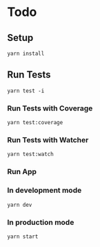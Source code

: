 # Todo

## Setup
```
yarn install
```

## Run Tests
```
yarn test -i
```

### Run Tests with Coverage
```
yarn test:coverage
```

### Run Tests with Watcher
```
yarn test:watch
```

### Run App

### In development mode
```
yarn dev
```

### In production mode
```
yarn start
```

